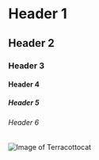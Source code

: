 # Header 1
## Header 2
### Header 3
#### Header 4
##### Header 5
###### Header 6
![Image of Terracottocat](https://octodex.github.com/images/Terracottocat_Single.png)
